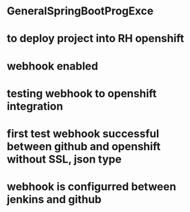 # GeneralSpringBootProgExce
# to deploy project into RH openshift
# webhook enabled
# testing webhook to openshift integration
# first test webhook successful between github and openshift without SSL, json type
# webhook is configurred between jenkins and github
